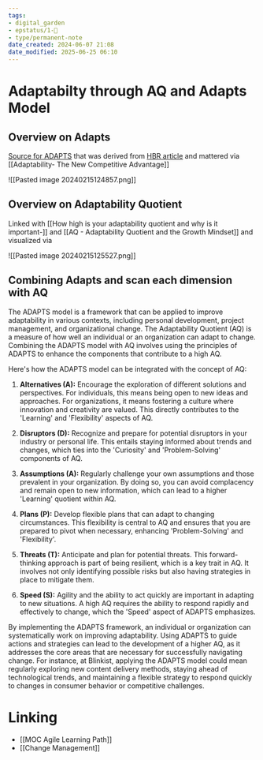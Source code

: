 ```yaml
---
tags: 
- digital_garden
- epstatus/1-🌱
- type/permanent-note
date_created: 2024-06-07 21:08
date_modified: 2025-06-25 06:10
---
```

# Adaptabilty through AQ and Adapts Model

## Overview on Adapts

[Source for ADAPTS](https://www.toprightthinking.com/2018/01/16/aq-adaptability-quotient-and-the-growth-mindset/) that was derived from [HBR article](https://hbr.org/2011/07/adaptability-the-new-competitive-advantage) and mattered via [[Adaptability- The New Competitive Advantage]]

![[Pasted image 20240215124857.png]]

## Overview on Adaptability Quotient

Linked with [[How high is your adaptability quotient and why is it important-]] and [[AQ - Adaptability Quotient and the Growth Mindset]] and visualized via

![[Pasted image 20240215125527.png]]

## Combining Adapts and scan each dimension with AQ 

The ADAPTS model is a framework that can be applied to improve adaptability in various contexts, including personal development, project management, and organizational change. The Adaptability Quotient (AQ) is a measure of how well an individual or an organization can adapt to change. Combining the ADAPTS model with AQ involves using the principles of ADAPTS to enhance the components that contribute to a high AQ.

Here's how the ADAPTS model can be integrated with the concept of AQ:

1. **Alternatives (A):** Encourage the exploration of different solutions and perspectives. For individuals, this means being open to new ideas and approaches. For organizations, it means fostering a culture where innovation and creativity are valued. This directly contributes to the 'Learning' and 'Flexibility' aspects of AQ.

2. **Disruptors (D):** Recognize and prepare for potential disruptors in your industry or personal life. This entails staying informed about trends and changes, which ties into the 'Curiosity' and 'Problem-Solving' components of AQ.

3. **Assumptions (A):** Regularly challenge your own assumptions and those prevalent in your organization. By doing so, you can avoid complacency and remain open to new information, which can lead to a higher 'Learning' quotient within AQ.

4. **Plans (P):** Develop flexible plans that can adapt to changing circumstances. This flexibility is central to AQ and ensures that you are prepared to pivot when necessary, enhancing 'Problem-Solving' and 'Flexibility'.

5. **Threats (T):** Anticipate and plan for potential threats. This forward-thinking approach is part of being resilient, which is a key trait in AQ. It involves not only identifying possible risks but also having strategies in place to mitigate them.

6. **Speed (S):** Agility and the ability to act quickly are important in adapting to new situations. A high AQ requires the ability to respond rapidly and effectively to change, which the 'Speed' aspect of ADAPTS emphasizes.

By implementing the ADAPTS framework, an individual or organization can systematically work on improving adaptability. Using ADAPTS to guide actions and strategies can lead to the development of a higher AQ, as it addresses the core areas that are necessary for successfully navigating change. For instance, at Blinkist, applying the ADAPTS model could mean regularly exploring new content delivery methods, staying ahead of technological trends, and maintaining a flexible strategy to respond quickly to changes in consumer behavior or competitive challenges.

# Linking

+ [[MOC Agile Learning Path]]
+ [[Change Management]]

